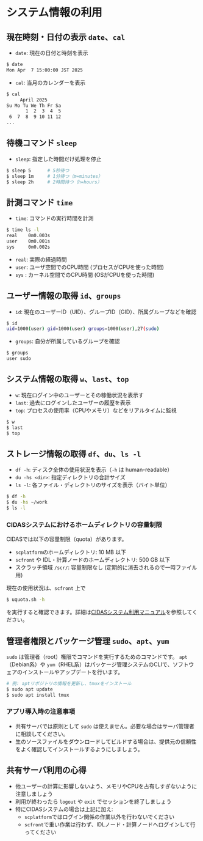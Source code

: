 # システム情報の利用

## 現在時刻・日付の表示 `date`、`cal`

- `date`: 現在の日付と時刻を表示

```bash
$ date
Mon Apr  7 15:00:00 JST 2025
```

- `cal`: 当月のカレンダーを表示

```bash
$ cal
     April 2025
Su Mo Tu We Th Fr Sa
       1  2  3  4  5
 6  7  8  9 10 11 12
...
```

## 待機コマンド `sleep`

- `sleep`: 指定した時間だけ処理を停止

```bash
$ sleep 5      # 5秒待つ
$ sleep 1m     # 1分待つ（m=minutes）
$ sleep 2h     # 2時間待つ（h=hours）
```

## 計測コマンド `time`

- `time`: コマンドの実行時間を計測

```bash
$ time ls -l
real    0m0.003s
user    0m0.001s
sys     0m0.002s
```

- `real`: 実際の経過時間
- `user`: ユーザ空間でのCPU時間 (プロセスがCPUを使った時間)
- `sys` : カーネル空間でのCPU時間 (OSがCPUを使った時間)

## ユーザー情報の取得 `id`、`groups`

- `id`: 現在のユーザーID（UID）、グループID（GID）、所属グループなどを確認

```bash
$ id
uid=1000(user) gid=1000(user) groups=1000(user),27(sudo)
```

- `groups`: 自分が所属しているグループを確認

```bash
$ groups
user sudo
```

## システム情報の取得 `w`、`last`、`top`

- `w`: 現在ログイン中のユーザーとその稼働状況を表示す
- `last`: 過去にログインしたユーザーの履歴を表示
- `top`: プロセスの使用率（CPUやメモリ）などをリアルタイムに監視

```bash
$ w
$ last
$ top
```

## ストレージ情報の取得 `df`、`du`、`ls -l`

- `df -h`: ディスク全体の使用状況を表示（`-h` は human-readable）
- `du -hs <dir>`: 指定ディレクトリの合計サイズ
- `ls -l`: 各ファイル・ディレクトリのサイズを表示（バイト単位）

```bash
$ df -h
$ du -hs ~/work
$ ls -l
```

### CIDASシステムにおけるホームディレクトリの容量制限

CIDASでは以下の容量制限（quota）があります。

- `scplatform`のホームディレクトリ: 10 MB 以下
- `scfront` や IDL・計算ノードのホームディレクトリ: 500 GB 以下
- スクラッチ領域 `/scr/`: 容量制限なし (定期的に消去されるので一時ファイル用)

現在の使用状況は、`scfront` 上で

```bash
$ uquota.sh -h
```

を実行すると確認できます。詳細は[CIDASシステム利用マニュアル](https://chs.isee.nagoya-u.ac.jp/scwiki/doku.php?id=public:ja:manual:cidas:login)を参照してください。

## 管理者権限とパッケージ管理 `sudo`、`apt`、`yum`

`sudo` は管理者（root）権限でコマンドを実行するためのコマンドです。
`apt`（Debian系）や `yum`（RHEL系）はパッケージ管理システムのCLIで、ソフトウェアのインストールやアップデートを行います。

```bash
# 例: aptリポジトリの情報を更新し、tmuxをインストール
$ sudo apt update
$ sudo apt install tmux
```

### アプリ導入時の注意事項

- 共有サーバでは原則として `sudo` は使えません。必要な場合はサーバ管理者に相談してください。
- 生のソースファイルをダウンロードしてビルドする場合は、提供元の信頼性をよく確認してインストールするようにしましょう。

## 共有サーバ利用の心得

- 他ユーザーの計算に影響しないよう、メモリやCPUを占有しすぎないように注意しましょう
- 利用が終わったら `logout` や `exit` でセッションを終了しましょう
- 特にCIDASシステムの場合は上記に加え:
  - `scplatform`ではログイン関係の作業以外を行わないでください
  - `scfront`で重い作業は行わず、IDLノード・計算ノードへログインして行ってください
